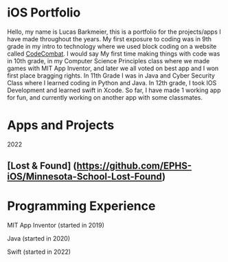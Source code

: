 # iOS Portfolio
Hello, my name is Lucas Barkmeier, this is a portfolio for the projects/apps I have made throughout the years. My first exposure to coding was in 9th grade in my intro to technology where we used block coding on a website called [CodeCombat](https://codecombat.com/play/dungeon). I would say My first time making things with code was in 10th grade, in my Computer Science Principles class where we made games with MIT App Inventor, and later we all voted on best app and I won first place bragging rights. In 11th Grade I was in Java and Cyber Security Class where I learned coding in Python and Java. In 12th grade, I took IOS Development and learned swift in Xcode. So far, I have made 1 working app for fun, and currently working on another app with some classmates.

# Apps and Projects
2022

## [Lost & Found] (https://github.com/EPHS-iOS/Minnesota-School-Lost-Found) 

# Programming Experience
MIT App Inventor (started in 2019)

Java (started in 2020)

Swift (started in 2022)
